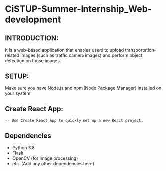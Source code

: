 # CiSTUP-Summer-Internship_Web-development
## INTRODUCTION:
 It is a web-based application that enables users to upload transportation-related images (such as traffic camera images) and perform object detection on those images.
   
## SETUP:
  Make sure you have Node.js and npm (Node Package Manager) installed on your system.
## Create React App:
    -- Use Create React App to quickly set up a new React project.
     
 ## Dependencies

- Python 3.8
- Flask
- OpenCV (for image processing)
- etc. (Add any other dependencies here)
